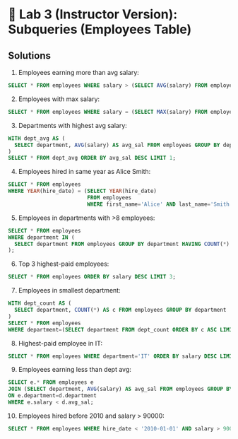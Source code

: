 # 📘 Lab 3 (Instructor Version): Subqueries (Employees Table)

## Solutions

1. Employees earning more than avg salary:  
```sql
SELECT * FROM employees WHERE salary > (SELECT AVG(salary) FROM employees);
```

2. Employees with max salary:  
```sql
SELECT * FROM employees WHERE salary = (SELECT MAX(salary) FROM employees);
```

3. Departments with highest avg salary:  
```sql
WITH dept_avg AS (
  SELECT department, AVG(salary) AS avg_sal FROM employees GROUP BY department
)
SELECT * FROM dept_avg ORDER BY avg_sal DESC LIMIT 1;
```

4. Employees hired in same year as Alice Smith:  
```sql
SELECT * FROM employees
WHERE YEAR(hire_date) = (SELECT YEAR(hire_date)
                         FROM employees
                         WHERE first_name='Alice' AND last_name='Smith');
```

5. Employees in departments with >8 employees:  
```sql
SELECT * FROM employees
WHERE department IN (
  SELECT department FROM employees GROUP BY department HAVING COUNT(*) > 8
);
```

6. Top 3 highest-paid employees:  
```sql
SELECT * FROM employees ORDER BY salary DESC LIMIT 3;
```

7. Employees in smallest department:  
```sql
WITH dept_count AS (
  SELECT department, COUNT(*) AS c FROM employees GROUP BY department
)
SELECT * FROM employees
WHERE department=(SELECT department FROM dept_count ORDER BY c ASC LIMIT 1);
```

8. Highest-paid employee in IT:  
```sql
SELECT * FROM employees WHERE department='IT' ORDER BY salary DESC LIMIT 1;
```

9. Employees earning less than dept avg:  
```sql
SELECT e.* FROM employees e
JOIN (SELECT department, AVG(salary) AS avg_sal FROM employees GROUP BY department) d
ON e.department=d.department
WHERE e.salary < d.avg_sal;
```

10. Employees hired before 2010 and salary > 90000:  
```sql
SELECT * FROM employees WHERE hire_date < '2010-01-01' AND salary > 90000;
```

